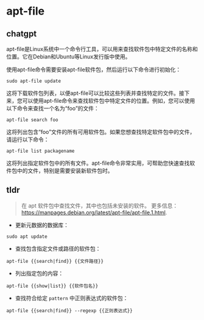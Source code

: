 # apt-file 
## chatgpt 
apt-file是Linux系统中一个命令行工具，可以用来查找软件包中特定文件的名称和位置。它在Debian和Ubuntu等Linux发行版中使用。

使用apt-file命令需要安装apt-file软件包，然后运行以下命令进行初始化：

```
sudo apt-file update
```

这将下载软件包列表，以便apt-file可以比较这些列表并查找特定的文件。接下来，您可以使用apt-file命令来查找软件包中特定文件的位置。例如，您可以使用以下命令来查找一个名为“foo”的文件：

```
apt-file search foo
```

这将列出包含“foo”文件的所有可用软件包。如果您想查找特定软件包中的文件，请运行以下命令：

```
apt-file list packagename
```

这将列出指定软件包中的所有文件。apt-file命令非常实用，可帮助您快速查找软件包中的文件，特别是需要安装新软件包时。 

## tldr 
 
> 在 apt 软件包中查找文件，其中也包括未安装的软件。
> 更多信息：<https://manpages.debian.org/latest/apt-file/apt-file.1.html>.

- 更新元数据的数据库：

`sudo apt update`

- 查找包含指定文件或路径的软件包：

`apt-file {{search|find}} {{文件路径}}`

- 列出指定包的内容：

`apt-file {{show|list}} {{软件包名}}`

- 查找符合给定 `pattern` 中正则表达式的软件包：

`apt-file {{search|find}} --regexp {{正则表达式}}`
